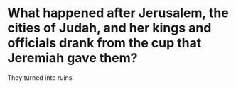 # What happened after Jerusalem, the cities of Judah, and her kings and officials drank from the cup that Jeremiah gave them?

They turned into ruins.
